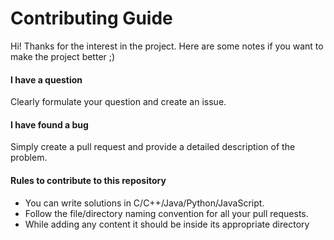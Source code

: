 # Contributing Guide

Hi! Thanks for the interest in the project. Here are some notes if you want to make the project better ;)

#### I have a question
Clearly formulate your question and create an issue.

#### I have found a bug
Simply create a pull request and provide a detailed description of the problem.

#### Rules to contribute to this repository
- You can write solutions in C/C++/Java/Python/JavaScript.
- Follow the file/directory naming convention for all your pull requests.
- While adding any content it should be inside its appropriate directory